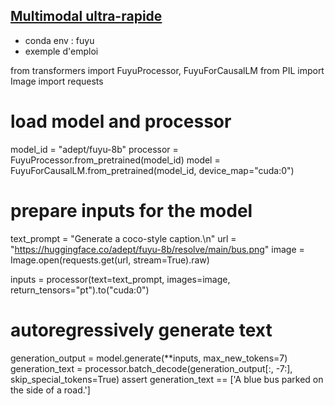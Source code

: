 ## [Multimodal ultra-rapide](https://huggingface.co/adept/fuyu-8b) 
- conda env : fuyu
- exemple d'emploi 

from transformers import FuyuProcessor, FuyuForCausalLM
from PIL import Image
import requests

# load model and processor
model_id = "adept/fuyu-8b"
processor = FuyuProcessor.from_pretrained(model_id)
model = FuyuForCausalLM.from_pretrained(model_id, device_map="cuda:0")

# prepare inputs for the model
text_prompt = "Generate a coco-style caption.\n"
url = "https://huggingface.co/adept/fuyu-8b/resolve/main/bus.png"
image = Image.open(requests.get(url, stream=True).raw)

inputs = processor(text=text_prompt, images=image, return_tensors="pt").to("cuda:0")

# autoregressively generate text
generation_output = model.generate(**inputs, max_new_tokens=7)
generation_text = processor.batch_decode(generation_output[:, -7:], skip_special_tokens=True)
assert generation_text == ['A blue bus parked on the side of a road.']
